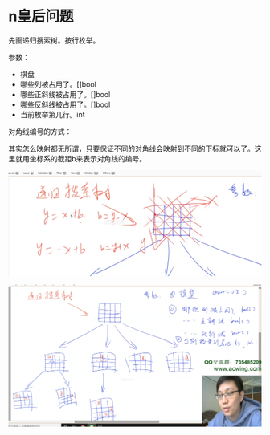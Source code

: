 # n皇后问题

先画递归搜索树。按行枚举。

参数：

- 棋盘
- 哪些列被占用了。[]bool
- 哪些正斜线被占用了。[]bool
- 哪些反斜线被占用了。[]bool
- 当前枚举第几行。int

对角线编号的方式：

其实怎么映射都无所谓，只要保证不同的对角线会映射到不同的下标就可以了。这里就用坐标系的截距b来表示对角线的编号。

![](imgs/2.png)

![](imgs/1.png)
